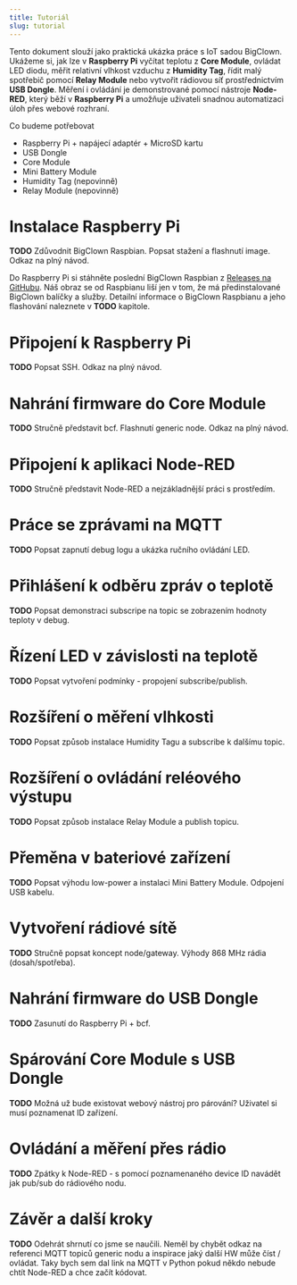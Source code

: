 ```yaml
---
title: Tutoriál
slug: tutorial
---
```


Tento dokument slouží jako praktická ukázka práce s IoT sadou BigClown. Ukážeme si, jak lze v **Raspberry Pi** vyčítat teplotu z **Core Module**, ovládat LED diodu, měřit relativní vlhkost vzduchu z **Humidity Tag**, řídit malý spotřebič pomocí **Relay Module** nebo vytvořit rádiovou síť prostřednictvím **USB Dongle**. Měření i ovládání je demonstrované pomocí nástroje **Node-RED**, který běží v **Raspberry Pi** a umožňuje uživateli snadnou automatizaci úloh přes webové rozhraní.

Co budeme potřebovat

* Raspberry Pi + napájecí adaptér + MicroSD kartu
* USB Dongle
* Core Module
* Mini Battery Module
* Humidity Tag (nepovinně)
* Relay Module (nepovinně)

# Instalace Raspberry Pi

**TODO** Zdůvodnit BigClown Raspbian. Popsat stažení a flashnutí image. Odkaz na plný návod.

Do Raspberry Pi si stáhněte poslední BigClown Raspbian z [Releases na GitHubu](https://github.com/bigclownlabs/bc-raspbian/releases). Náš obraz se od Raspbianu liší jen v tom, že má předinstalované BigClown balíčky a služby. Detailní informace o BigClown Raspbianu a jeho flashování naleznete v **TODO** kapitole.

# Připojení k Raspberry Pi

**TODO** Popsat SSH. Odkaz na plný návod.

# Nahrání firmware do Core Module

**TODO** Stručně představit bcf. Flashnutí generic node. Odkaz na plný návod.

# Připojení k aplikaci Node-RED

**TODO** Stručně představit Node-RED a nejzákladnější práci s prostředím.

# Práce se zprávami na MQTT

**TODO** Popsat zapnutí debug logu a ukázka ručního ovládání LED.

# Přihlášení k odběru zpráv o teplotě

**TODO** Popsat demonstraci subscripe na topic se zobrazením hodnoty teploty v debug.

# Řízení LED v závislosti na teplotě

**TODO** Popsat vytvoření podmínky - propojení subscribe/publish.

# Rozšíření o měření vlhkosti

**TODO** Popsat způsob instalace Humidity Tagu a subscribe k dalšímu topic.

# Rozšíření o ovládání reléového výstupu

**TODO** Popsat způsob instalace Relay Module a publish topicu.

# Přeměna v bateriové zařízení

**TODO** Popsat výhodu low-power a instalaci Mini Battery Module. Odpojení USB kabelu.

# Vytvoření rádiové sítě

**TODO** Stručně popsat koncept node/gateway. Výhody 868 MHz rádia (dosah/spotřeba).

# Nahrání firmware do USB Dongle

**TODO** Zasunutí do Raspberry Pi + bcf.

# Spárování Core Module s USB Dongle

**TODO** Možná už bude existovat webový nástroj pro párování? Uživatel si musí poznamenat ID zařízení.

# Ovládání a měření přes rádio

**TODO** Zpátky k Node-RED - s pomocí poznamenaného device ID navádět jak pub/sub do rádiového nodu.

# Závěr a další kroky

**TODO** Odehrát shrnutí co jsme se naučili. Neměl by chybět odkaz na referenci MQTT topiců generic nodu a inspirace jaký další HW může číst / ovládat. Taky bych sem dal link na MQTT v Python pokud někdo nebude chtít Node-RED a chce začít kódovat.
